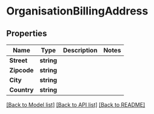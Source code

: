 # OrganisationBillingAddress

## Properties
Name | Type | Description | Notes
------------ | ------------- | ------------- | -------------
**Street** | **string** |  | 
**Zipcode** | **string** |  | 
**City** | **string** |  | 
**Country** | **string** |  | 

[[Back to Model list]](../README.md#documentation-for-models) [[Back to API list]](../README.md#documentation-for-api-endpoints) [[Back to README]](../README.md)


